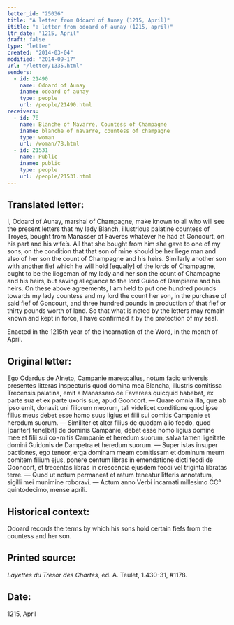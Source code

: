 ```yaml
---
letter_id: "25036"
title: "A letter from Odoard of Aunay (1215, April)"
ititle: "a letter from odoard of aunay (1215, april)"
ltr_date: "1215, April"
draft: false
type: "letter"
created: "2014-03-04"
modified: "2014-09-17"
url: "/letter/1335.html"
senders:
  - id: 21490
    name: Odoard of Aunay
    iname: odoard of aunay
    type: people
    url: /people/21490.html
receivers:
  - id: 78
    name: Blanche of Navarre, Countess of Champagne
    iname: blanche of navarre, countess of champagne
    type: woman
    url: /woman/78.html
  - id: 21531
    name: Public
    iname: public
    type: people
    url: /people/21531.html
---
```

<h2> Translated letter:</h2>I, Odoard of Aunay, marshal of Champagne, make known to all who will see the present letters that my lady Blanch, illustrious palatine countess of Troyes, bought from Manasser of Faveres whatever he had at Goncourt, on his part and his wife’s.  All that she bought from him she gave to one of my sons, on the condition that that son of mine should be her liege man and also of her son the count of Champagne and his heirs.  Similarly another son with another fief which he will hold [equally] of the lords of Champagne, ought to be the liegeman of my lady and her son the count of Champagne and his heirs, but saving allegiance to the lord Guido of Dampierre and his heirs.  On these above agreements, I am held to put one hundred pounds towards my lady countess and my lord the count her son, in the purchase of said fief of Goncourt, and three hundred pounds in production of that fief or thirty pounds worth of land.  So that what is noted by the letters may remain known and kept in force, I have confirmed it by the protection of my seal.

Enacted in the 1215th year of the incarnation of the Word, in the month of April.


<h2 class="mt-4"> Original letter:</h2>Ego Odardus de Alneto, Campanie marescallus, notum facio universis presentes litteras inspecturis quod domina mea Blancha, illustris comitissa Trecensis palatina, emit a Manassero de Faverees quicquid habebat, ex parte sua et ex parte uxoris sue, apud Gooncort. — Quare omnia illa, que ab ipso emit, donavit uni filiorum meorum, tali videlicet conditione quod ipse filius meus debet esse homo suus ligius et filii sui comitis Campanie et heredum suorum. — Similiter et alter filius de quodam alio feodo, quod [pariter] tene[bit] de dominis Campanie, debet esse homo ligius domine mee et filii sui co¬mitis Campanie et heredum suorum, salva tamen ligeitate domini Guidonis de Dampetra et heredum suorum. — Super istas insuper pactiones, ego teneor, erga dominam meam comitissam et dominum meum comitem filium ejus, ponere centum libras in emendatione dicti feodi de Gooncort, et trecentas libras in crescencia ejusdem feodi vel triginta libratas terre. — Quod ut notum permaneat et ratum teneatur litteris annotatum, sigilli mei munimine roboravi. — Actum anno Verbi incarnati millesimo CC° quintodecimo, mense aprili.






<h2 class="mt-4"> Historical context:</h2>Odoard records the terms by which his sons hold certain fiefs from the countess and her son.
<h2 class="mt-4"> Printed source:</h2><p><em>Layettes du Tresor des Chartes,</em> ed. A. Teulet, 1.430-31, #1178.</p><h2 class="mt-4"> Date:</h2>1215, April